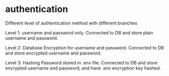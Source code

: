 # authentication
Different level of authentication method with different branches

Level 1:  username and password only.
          Connected to DB and store plain username and password.

Level 2:  Database Encryption for username and password.
          Connected to DB and store encrypted username and password.

Level 3:  Hashing Password stored in .env file.
          Connected to DB and store encrypted username and password, and have
          .env encryption key hashed.
